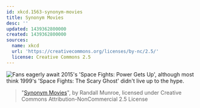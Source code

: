 ```yaml
---
id: xkcd.1563-synonym-movies
title: Synonym Movies
desc: ''
updated: 1439362800000
created: 1439362800000
sources:
  name: xkcd
  url: 'https://creativecommons.org/licenses/by-nc/2.5/'
  license: Creative Commons 2.5
---
```

![Fans eagerly await 2015's 'Space Fights: Power Gets Up', although most think 1999's 'Space Fights: The Scary Ghost' didn't live up to the hype.](https://imgs.xkcd.com/comics/synonym_movies.png)
> "[Synonym Movies](https://xkcd.com/1563/)", by Randall Munroe, licensed under Creative Commons Attribution-NonCommercial 2.5 License

